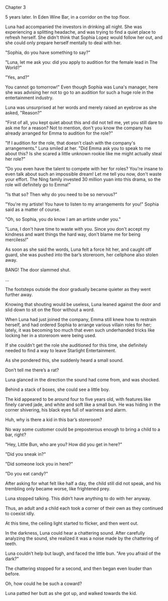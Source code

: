 Chapter 3

 5 years later. In Eden Wine Bar, in a corridor on the top floor.


Luna had accompanied the investors in drinking all night. She was experiencing a splitting headache, and was trying to find a quiet place to refresh herself. She didn't think that Sophia Lopez would follow her out, and she could only prepare herself mentally to deal with her.


"Sophia, do you have something to say?"


"Luna, let me ask you: did you apply to audition for the female lead in The World?"


"Yes, and?"


You cannot go tomorrow!" Even though Sophia was Luna's manager, here she was advising her not to go to an audition for such a huge role in the entertainment industry.


Luna was unsurprised at her words and merely raised an eyebrow as she asked, "Reason?"


"First of all, you kept quiet about this and did not tell me, yet you still dare to ask me for a reason? Not to mention, don't you know the company has already arranged for Emma to audition for the role?"


"If I audition for the role, that doesn't clash with the company's arrangements." Luna smiled at her. "Did Emma ask you to speak to me about this? Is she scared a little unknown rookie like me might actually steal her role?"


"Do you even have the talent to compete with her for roles? You're insane to even talk about such an impossible dream! Let me tell you now, don't waste your effort. The Ning family invested 30 million yuan into this drama, so the role will definitely go to Emma!"


"Is that so? Then why do you need to be so nervous?"


"You're my artiste! You have to listen to my arrangements for you!" Sophia said as a matter of course.


"Oh, so Sophia, you do know I am an artiste under you."


"Luna, I don't have time to waste with you. Since you don't accept my kindness and want things the hard way, don't blame me for being merciless!"


As soon as she said the words, Luna felt a force hit her, and caught off guard, she was pushed into the bar’s storeroom, her cellphone also stolen away.


BANG! The door slammed shut.


…


The footsteps outside the door gradually became quieter as they went further away.


Knowing that shouting would be useless, Luna leaned against the door and slid down to sit on the floor without a word.


When Luna had just joined the company, Emma still knew how to restrain herself, and had ordered Sophia to arrange various villain roles for her; lately, it was becoming too much that even such underhanded tricks like locking her in a storeroom were being used.


If she couldn’t get the role she auditioned for this time, she definitely needed to find a way to leave Starlight Entertainment.


As she pondered this, she suddenly heard a small sound.


Don’t tell me there’s a rat?


Luna glanced in the direction the sound had come from, and was shocked.


Behind a stack of boxes, she could see a little boy.


The kid appeared to be around four to five years old, with features like finely carved jade, and white and soft like a small bun. He was hiding in the corner shivering, his black eyes full of wariness and alarm.


Huh, why is there a kid in this bar’s storeroom?


No way some customer could be preposterous enough to bring a child to a bar, right?


"Hey, Little Bun, who are you? How did you get in here?"


"Did you sneak in?"


"Did someone lock you in here?"


"Do you eat candy?"


After asking for what felt like half a day, the child still did not speak, and his trembling only became worse, like frightened prey.


Luna stopped talking. This didn’t have anything to do with her anyway.


Thus, an adult and a child each took a corner of their own as they continued to coexist idly.


At this time, the ceiling light started to flicker, and then went out.


In the darkness, Luna could hear a chattering sound. After carefully analyzing the sound, she realized it was a noise made by the chattering of teeth.


Luna couldn’t help but laugh, and faced the little bun. "Are you afraid of the dark?"


The chattering stopped for a second, and then began even louder than before.


Oh, how could he be such a coward?


Luna patted her butt as she got up, and walked towards the kid.

